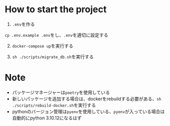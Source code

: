 # How to start the project

1. `.env`を作る

`cp .env.example .env`をし、`.env`を適切に設定する

2. `docker-compose up`を実行する

3. `sh ./scripts/migrate_db.sh`を実行する

# Note

- パッケージマネージャーは`poetry`を使用している
- 新しいパッケージを追加する場合は、dockerをrebuildする必要がある、`sh ./scripts/rebuild-docker.sh`を実行する
- pythonのバージョン管理は`pyenv`を使用している、`pyenv`が入っている場合は自動的にpython 3.10.12になるはず
